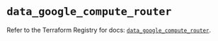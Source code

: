 # `data_google_compute_router`

Refer to the Terraform Registry for docs: [`data_google_compute_router`](https://registry.terraform.io/providers/hashicorp/google/6.39.0/docs/data-sources/compute_router).
